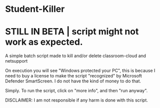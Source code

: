 # Student-Killer

# STILL IN BETA | script might not work as expected.

A  simple batch script made to kill and/or delete classroom-cloud and netsupport

On execution you will see "Windows protected your PC", this is because I need to buy a license to make the script "recognized" by Microsoft Defender SmartScreen.
I do not have the kind of money to do that.

Simply. To run the script, click on "more info", and then "run anyway".

DISCLAIMER: I am not responsible if any harm is done with this script.
